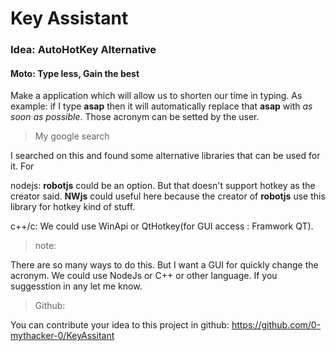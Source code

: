 # Key Assistant
### Idea: AutoHotKey Alternative
#### Moto: Type less, Gain the best

Make a application which will allow us to shorten our time in typing. As example: if I type **asap** then it will automatically replace that **asap** with *as soon as possible*. Those acronym can be setted by the user.

> My google search

I searched on this and found some alternative libraries that can be used for it. For 

nodejs: **robotjs** could be an option. But that doesn't support hotkey as the creator said. **NWjs** could useful here because the creator of **robotjs** use this library for hotkey kind of stuff.

c++/c: We could use WinApi or QtHotkey(for GUI access : Framwork QT). 

> note:

There are so many ways to do this. But I want a GUI for quickly change the acronym. We could use NodeJs or C++ or other language. If you suggesstion in any let me know.

> Github: 

You can contribute your idea to this project in github:
https://github.com/0-mythacker-0/KeyAssitant
